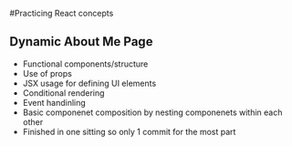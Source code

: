#Practicing React concepts
## Dynamic About Me Page
- Functional components/structure 
- Use of props
- JSX usage for defining UI elements
- Conditional rendering
- Event handinling
- Basic componenet composition by nesting componenets within each other
- Finished in one sitting so only 1 commit for the most part